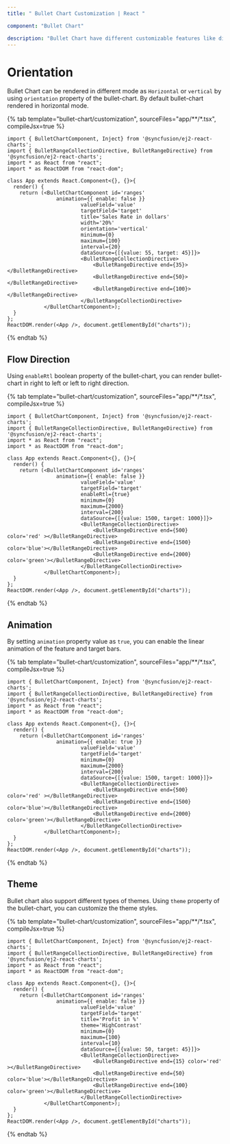 ```yaml
---
title: " Bullet Chart Customization | React "

component: "Bullet Chart"

description: "Bullet Chart have different customizable features like different orientation, flow directions and animation features"
---
```


# Orientation

Bullet Chart can be rendered in different mode as `Horizontal` or `vertical` by using `orientation` property of the bullet-chart. By default bullet-chart rendered in horizontal mode.

{% tab template="bullet-chart/customization", sourceFiles="app/**/*.tsx", compileJsx=true %}

```tsx
import { BulletChartComponent, Inject} from '@syncfusion/ej2-react-charts';
import { BulletRangeCollectionDirective, BulletRangeDirective} from '@syncfusion/ej2-react-charts';
import * as React from "react";
import * as ReactDOM from "react-dom";

class App extends React.Component<{}, {}>{
  render() {
    return (<BulletChartComponent id='ranges'
                animation={{ enable: false }}
                        valueField='value'
                        targetField='target'
                        title='Sales Rate in dollars'
                        width='20%'
                        orientation='vertical'
                        minimum={0}
                        maximum={100}
                        interval={20}
                        dataSource={[{value: 55, target: 45}]}>
                        <BulletRangeCollectionDirective>
                            <BulletRangeDirective end={35}></BulletRangeDirective>
                            <BulletRangeDirective end={50}></BulletRangeDirective>
                            <BulletRangeDirective end={100}></BulletRangeDirective>
                        </BulletRangeCollectionDirective>
            </BulletChartComponent>);
  }
};
ReactDOM.render(<App />, document.getElementById("charts"));
```

{% endtab %}

## Flow Direction

Using `enableRtl` boolean property of the bullet-chart, you can render bullet-chart in right to left or left to right direction.

{% tab template="bullet-chart/customization", sourceFiles="app/**/*.tsx", compileJsx=true %}

```tsx
import { BulletChartComponent, Inject} from '@syncfusion/ej2-react-charts';
import { BulletRangeCollectionDirective, BulletRangeDirective} from '@syncfusion/ej2-react-charts';
import * as React from "react";
import * as ReactDOM from "react-dom";

class App extends React.Component<{}, {}>{
  render() {
    return (<BulletChartComponent id='ranges'
                animation={{ enable: false }}
                        valueField='value'
                        targetField='target'
                        enableRtl={true}
                        minimum={0}
                        maximum={2000}
                        interval={200}
                        dataSource={[{value: 1500, target: 1000}]}>
                        <BulletRangeCollectionDirective>
                            <BulletRangeDirective end={500} color='red' ></BulletRangeDirective>
                            <BulletRangeDirective end={1500} color='blue'></BulletRangeDirective>
                            <BulletRangeDirective end={2000} color='green'></BulletRangeDirective>
                        </BulletRangeCollectionDirective>
            </BulletChartComponent>);
  }
};
ReactDOM.render(<App />, document.getElementById("charts"));
```

{% endtab %}

## Animation

By setting `animation` property value as `true`, you can enable the linear animation of the feature and target bars.

{% tab template="bullet-chart/customization", sourceFiles="app/**/*.tsx", compileJsx=true %}

```tsx
import { BulletChartComponent, Inject} from '@syncfusion/ej2-react-charts';
import { BulletRangeCollectionDirective, BulletRangeDirective} from '@syncfusion/ej2-react-charts';
import * as React from "react";
import * as ReactDOM from "react-dom";

class App extends React.Component<{}, {}>{
  render() {
    return (<BulletChartComponent id='ranges'
                animation={{ enable: true }}
                        valueField='value'
                        targetField='target'
                        minimum={0}
                        maximum={2000}
                        interval={200}
                        dataSource={[{value: 1500, target: 1000}]}>
                        <BulletRangeCollectionDirective>
                            <BulletRangeDirective end={500} color='red' ></BulletRangeDirective>
                            <BulletRangeDirective end={1500} color='blue'></BulletRangeDirective>
                            <BulletRangeDirective end={2000} color='green'></BulletRangeDirective>
                        </BulletRangeCollectionDirective>
            </BulletChartComponent>);
  }
};
ReactDOM.render(<App />, document.getElementById("charts"));
```

{% endtab %}

## Theme

Bullet chart also support different types of themes. Using `theme` property of the bullet-chart, you can customize the theme styles.

{% tab template="bullet-chart/customization", sourceFiles="app/**/*.tsx", compileJsx=true %}

```tsx
import { BulletChartComponent, Inject} from '@syncfusion/ej2-react-charts';
import { BulletRangeCollectionDirective, BulletRangeDirective} from '@syncfusion/ej2-react-charts';
import * as React from "react";
import * as ReactDOM from "react-dom";

class App extends React.Component<{}, {}>{
  render() {
    return (<BulletChartComponent id='ranges'
                animation={{ enable: false }}
                        valueField='value'
                        targetField='target'
                        title='Profit in %'
                        theme='HighContrast'
                        minimum={0}
                        maximum={100}
                        interval={10}
                        dataSource={[{value: 50, target: 45}]}>
                        <BulletRangeCollectionDirective>
                            <BulletRangeDirective end={15} color='red' ></BulletRangeDirective>
                            <BulletRangeDirective end={50} color='blue'></BulletRangeDirective>
                            <BulletRangeDirective end={100} color='green'></BulletRangeDirective>
                        </BulletRangeCollectionDirective>
            </BulletChartComponent>);
  }
};
ReactDOM.render(<App />, document.getElementById("charts"));
```

{% endtab %}